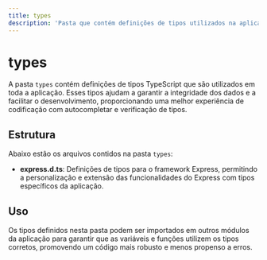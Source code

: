 ```yaml
---
title: types
description: 'Pasta que contém definições de tipos utilizados na aplicação.'
---
```


# types

A pasta `types` contém definições de tipos TypeScript que são utilizados em toda a aplicação. Esses tipos ajudam a garantir a integridade dos dados e a facilitar o desenvolvimento, proporcionando uma melhor experiência de codificação com autocompletar e verificação de tipos.

## Estrutura

Abaixo estão os arquivos contidos na pasta `types`:

- **express.d.ts**: Definições de tipos para o framework Express, permitindo a personalização e extensão das funcionalidades do Express com tipos específicos da aplicação.

## Uso

Os tipos definidos nesta pasta podem ser importados em outros módulos da aplicação para garantir que as variáveis e funções utilizem os tipos corretos, promovendo um código mais robusto e menos propenso a erros.